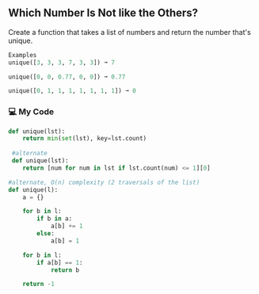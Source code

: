 ## Which Number Is Not like the Others?

Create a function that takes a list of numbers and return the number that's unique.
```python
Examples
unique([3, 3, 3, 7, 3, 3]) ➞ 7

unique([0, 0, 0.77, 0, 0]) ➞ 0.77

unique([0, 1, 1, 1, 1, 1, 1, 1]) ➞ 0
```
### :computer: My Code
```python
def unique(lst):
	return min(set(lst), key=lst.count)
  
 #alternate
 def unique(lst):
	return [num for num in lst if lst.count(num) <= 1][0]

#alternate, O(n) complexity (2 traversals of the list)
def unique(l):
    a = {}

    for b in l:
        if b in a:
            a[b] += 1
        else:
            a[b] = 1

    for b in l:
        if a[b] == 1:
            return b

    return -1
```
